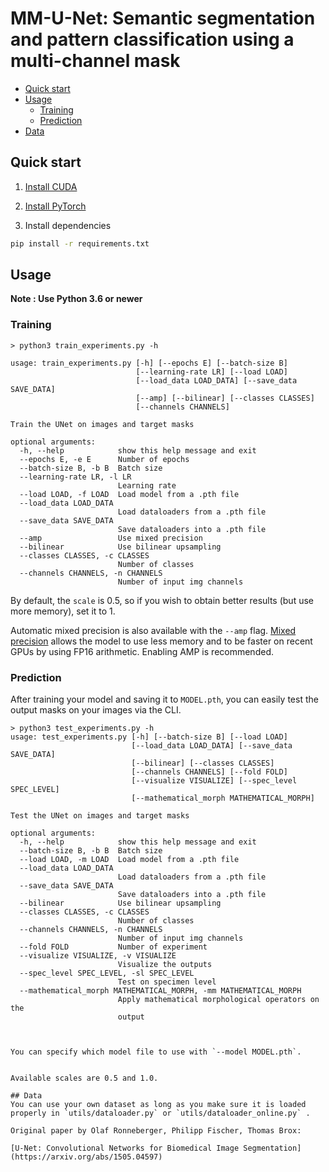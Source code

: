 # MM-U-Net: Semantic segmentation and pattern classification using a multi-channel mask 

- [Quick start](#quick-start)
- [Usage](#usage)
  - [Training](#training)
  - [Prediction](#prediction)
- [Data](#data)

## Quick start

1. [Install CUDA](https://developer.nvidia.com/cuda-downloads)

2. [Install PyTorch](https://pytorch.org/get-started/locally/)

3. Install dependencies
```bash
pip install -r requirements.txt
```

## Usage
**Note : Use Python 3.6 or newer**

### Training

```console
> python3 train_experiments.py -h

usage: train_experiments.py [-h] [--epochs E] [--batch-size B]
                            [--learning-rate LR] [--load LOAD]
                            [--load_data LOAD_DATA] [--save_data SAVE_DATA]
                            [--amp] [--bilinear] [--classes CLASSES]
                            [--channels CHANNELS]

Train the UNet on images and target masks

optional arguments:
  -h, --help            show this help message and exit
  --epochs E, -e E      Number of epochs
  --batch-size B, -b B  Batch size
  --learning-rate LR, -l LR
                        Learning rate
  --load LOAD, -f LOAD  Load model from a .pth file
  --load_data LOAD_DATA
                        Load dataloaders from a .pth file
  --save_data SAVE_DATA
                        Save dataloaders into a .pth file
  --amp                 Use mixed precision
  --bilinear            Use bilinear upsampling
  --classes CLASSES, -c CLASSES
                        Number of classes
  --channels CHANNELS, -n CHANNELS
                        Number of input img channels

```

By default, the `scale` is 0.5, so if you wish to obtain better results (but use more memory), set it to 1.

Automatic mixed precision is also available with the `--amp` flag. [Mixed precision](https://arxiv.org/abs/1710.03740) allows the model to use less memory and to be faster on recent GPUs by using FP16 arithmetic. Enabling AMP is recommended.


### Prediction

After training your model and saving it to `MODEL.pth`, you can easily test the output masks on your images via the CLI.

```console
> python3 test_experiments.py -h
usage: test_experiments.py [-h] [--batch-size B] [--load LOAD]
                           [--load_data LOAD_DATA] [--save_data SAVE_DATA]
                           [--bilinear] [--classes CLASSES]
                           [--channels CHANNELS] [--fold FOLD]
                           [--visualize VISUALIZE] [--spec_level SPEC_LEVEL]
                           [--mathematical_morph MATHEMATICAL_MORPH]

Test the UNet on images and target masks

optional arguments:
  -h, --help            show this help message and exit
  --batch-size B, -b B  Batch size
  --load LOAD, -m LOAD  Load model from a .pth file
  --load_data LOAD_DATA
                        Load dataloaders from a .pth file
  --save_data SAVE_DATA
                        Save dataloaders into a .pth file
  --bilinear            Use bilinear upsampling
  --classes CLASSES, -c CLASSES
                        Number of classes
  --channels CHANNELS, -n CHANNELS
                        Number of input img channels
  --fold FOLD           Number of experiment
  --visualize VISUALIZE, -v VISUALIZE
                        Visualize the outputs
  --spec_level SPEC_LEVEL, -sl SPEC_LEVEL
                        Test on specimen level
  --mathematical_morph MATHEMATICAL_MORPH, -mm MATHEMATICAL_MORPH
                        Apply mathematical morphological operators on the
                        output



You can specify which model file to use with `--model MODEL.pth`.


Available scales are 0.5 and 1.0.

## Data
You can use your own dataset as long as you make sure it is loaded properly in `utils/dataloader.py` or `utils/dataloader_online.py` .

Original paper by Olaf Ronneberger, Philipp Fischer, Thomas Brox:

[U-Net: Convolutional Networks for Biomedical Image Segmentation](https://arxiv.org/abs/1505.04597)
